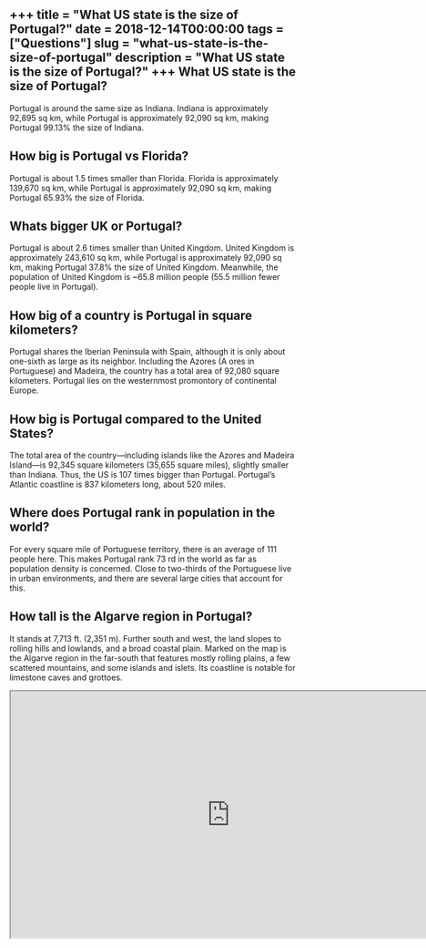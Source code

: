 +++
title = "What US state is the size of Portugal?"
date = 2018-12-14T00:00:00
tags = ["Questions"]
slug = "what-us-state-is-the-size-of-portugal"
description = "What US state is the size of Portugal?"
+++
What US state is the size of Portugal?
--------------------------------------

Portugal is around the same size as Indiana. Indiana is approximately 92,895 sq km, while Portugal is approximately 92,090 sq km, making Portugal 99.13% the size of Indiana.

How big is Portugal vs Florida?
-------------------------------

Portugal is about 1.5 times smaller than Florida. Florida is approximately 139,670 sq km, while Portugal is approximately 92,090 sq km, making Portugal 65.93% the size of Florida.

Whats bigger UK or Portugal?
----------------------------

Portugal is about 2.6 times smaller than United Kingdom. United Kingdom is approximately 243,610 sq km, while Portugal is approximately 92,090 sq km, making Portugal 37.8% the size of United Kingdom. Meanwhile, the population of United Kingdom is ~65.8 million people (55.5 million fewer people live in Portugal).

How big of a country is Portugal in square kilometers?
------------------------------------------------------

Portugal shares the Iberian Peninsula with Spain, although it is only about one-sixth as large as its neighbor. Including the Azores (A ores in Portuguese) and Madeira, the country has a total area of 92,080 square kilometers. Portugal lies on the westernmost promontory of continental Europe.

How big is Portugal compared to the United States?
--------------------------------------------------

The total area of the country—including islands like the Azores and Madeira Island—is 92,345 square kilometers (35,655 square miles), slightly smaller than Indiana. Thus, the US is 107 times bigger than Portugal. Portugal’s Atlantic coastline is 837 kilometers long, about 520 miles.

Where does Portugal rank in population in the world?
----------------------------------------------------

For every square mile of Portuguese territory, there is an average of 111 people here. This makes Portugal rank 73 rd in the world as far as population density is concerned. Close to two-thirds of the Portuguese live in urban environments, and there are several large cities that account for this.

How tall is the Algarve region in Portugal?
-------------------------------------------

It stands at 7,713 ft. (2,351 m). Further south and west, the land slopes to rolling hills and lowlands, and a broad coastal plain. Marked on the map is the Algarve region in the far-south that features mostly rolling plains, a few scattered mountains, and some islands and islets. Its coastline is notable for limestone caves and grottoes.

<iframe allow="accelerometer; autoplay; clipboard-write; encrypted-media; gyroscope; picture-in-picture" allowfullscreen="" class="__youtube_prefs__  epyt-is-override  no-lazyload" data-no-lazy="1" data-origheight="433" data-origwidth="770" data-skipgform_ajax_framebjll="" height="433" id="_ytid_89437" loading="lazy" src="https://www.youtube.com/embed/wHgcaVDeDGo?enablejsapi=1&autoplay=0&cc_load_policy=0&cc_lang_pref=&iv_load_policy=1&loop=0&modestbranding=0&rel=1&fs=1&playsinline=0&autohide=2&theme=dark&color=red&controls=1&" title="YouTube player" width="770"></iframe>